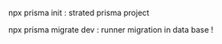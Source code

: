  
 npx prisma init  : strated prisma project

 npx prisma migrate dev : runner migration in data base !
 